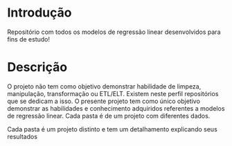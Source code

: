 # Introdução
Repositório com todos os modelos de regressão linear desenvolvidos para fins de estudo!


# Descrição

O projeto não tem como objetivo demonstrar habilidade de limpeza, manipulação, transformação ou ETL/ELT. Existem neste perfil repositórios que se dedicam a isso. O presente projeto tem como único objetivo demonstrar as habilidades e conhecimento adquiridos referentes a modelos de regressão linear. Cada pasta é de um projeto com diferentes dados.

Cada pasta é um projeto distinto e tem um detalhamento explicando seus resultados
